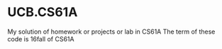# UCB.CS61A
My solution of homework or projects or lab in CS61A 
The term of these code is 16fall of CS61A

